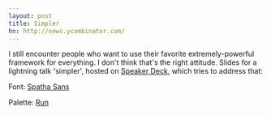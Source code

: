 ```yaml
---
layout: post
title: Simpler
hn: http://news.ycombinator.com/
---
```


I still encounter people who want to use their favorite extremely-powerful framework for everything. I don't think that's the right attitude. Slides for a lightning talk 'simpler', hosted on [Speaker Deck](https://speakerdeck.com/u/mmozuras/p/simpler), which tries to address that:

<script async class="speakerdeck-embed" data-id="4fc39ca217744f0022012811" data-ratio="1.3333333333333333" src="//speakerdeck.com/assets/embed.js"></script>

Font: [Spatha Sans](http://serifchocolate.com/2010/08/10/tipografia-gratis-spatha-sans/)

Palette: [Run](http://www.colourlovers.com/palette/2182581/Run)
